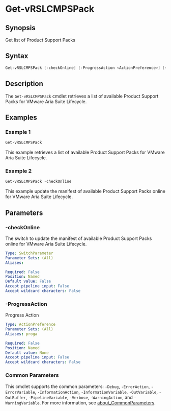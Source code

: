 # Get-vRSLCMPSPack

## Synopsis

Get list of Product Support Packs

## Syntax

```powershell
Get-vRSLCMPSPack [-checkOnline] [-ProgressAction <ActionPreference>] [<CommonParameters>]
```

## Description

The `Get-vRSLCMPSPack` cmdlet retrieves a list of available Product Support Packs for VMware Aria Suite Lifecycle.

## Examples

### Example 1

```powershell
Get-vRSLCMPSPack
```

This example retrieves a list of available Product Support Packs for VMware Aria Suite Lifecycle.

### Example 2

```powershell
Get-vRSLCMPSPack -checkOnline
```

This example update the manifest of available Product Support Packs online for VMware Aria Suite Lifecycle.

## Parameters

### -checkOnline

The switch to update the manifest of available Product Support Packs online for VMware Aria Suite Lifecycle.

```yaml
Type: SwitchParameter
Parameter Sets: (All)
Aliases:

Required: False
Position: Named
Default value: False
Accept pipeline input: False
Accept wildcard characters: False
```

### -ProgressAction

Progress Action

```yaml
Type: ActionPreference
Parameter Sets: (All)
Aliases: proga

Required: False
Position: Named
Default value: None
Accept pipeline input: False
Accept wildcard characters: False
```

### Common Parameters

This cmdlet supports the common parameters: `-Debug`, `-ErrorAction`, `-ErrorVariable`, `-InformationAction`, `-InformationVariable`, `-OutVariable`, `-OutBuffer`, `-PipelineVariable`, `-Verbose`, `-WarningAction`, and `-WarningVariable`. For more information, see [about_CommonParameters](http://go.microsoft.com/fwlink/?LinkID=113216).

